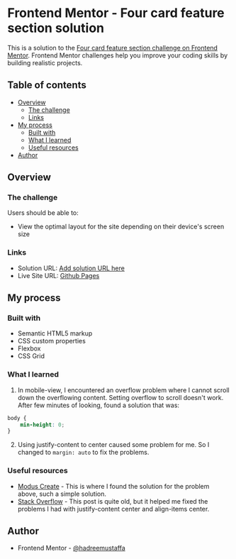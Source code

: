 # Frontend Mentor - Four card feature section solution

This is a solution to the [Four card feature section challenge on Frontend Mentor](https://www.frontendmentor.io/challenges/four-card-feature-section-weK1eFYK). Frontend Mentor challenges help you improve your coding skills by building realistic projects.

## Table of contents

- [Overview](#overview)
  - [The challenge](#the-challenge)
  - [Links](#links)
- [My process](#my-process)
  - [Built with](#built-with)
  - [What I learned](#what-i-learned)
  - [Useful resources](#useful-resources)
- [Author](#author)

## Overview

### The challenge

Users should be able to:

- View the optimal layout for the site depending on their device's screen size

### Links

- Solution URL: [Add solution URL here](https://your-solution-url.com)
- Live Site URL: [Github Pages](https://hadreemustaffa.github.io/four-card-feature-section/)

## My process

### Built with

- Semantic HTML5 markup
- CSS custom properties
- Flexbox
- CSS Grid

### What I learned

1. In mobile-view, I encountered an overflow problem where I cannot scroll down the overflowing content. Setting overflow to scroll doesn't work. After few minutes of looking, found a solution that was:

```css
body {
	min-height: 0;
}
```

2. Using justify-content to center caused some problem for me. So I changed to `margin: auto` to fix the problems.

### Useful resources

- [Modus Create](https://moduscreate.com/blog/how-to-fix-overflow-issues-in-css-flex-layouts/) - This is where I found the solution for the problem above, such a simple solution.
- [Stack Overflow](https://stackoverflow.com/questions/36988406/flexbox-overflow-top-of-the-element-is-missing) - This post is quite old, but it helped me fixed the problems I had with justify-content center and align-items center.

## Author

- Frontend Mentor - [@hadreemustaffa](https://www.frontendmentor.io/profile/hadreemustaffa)
